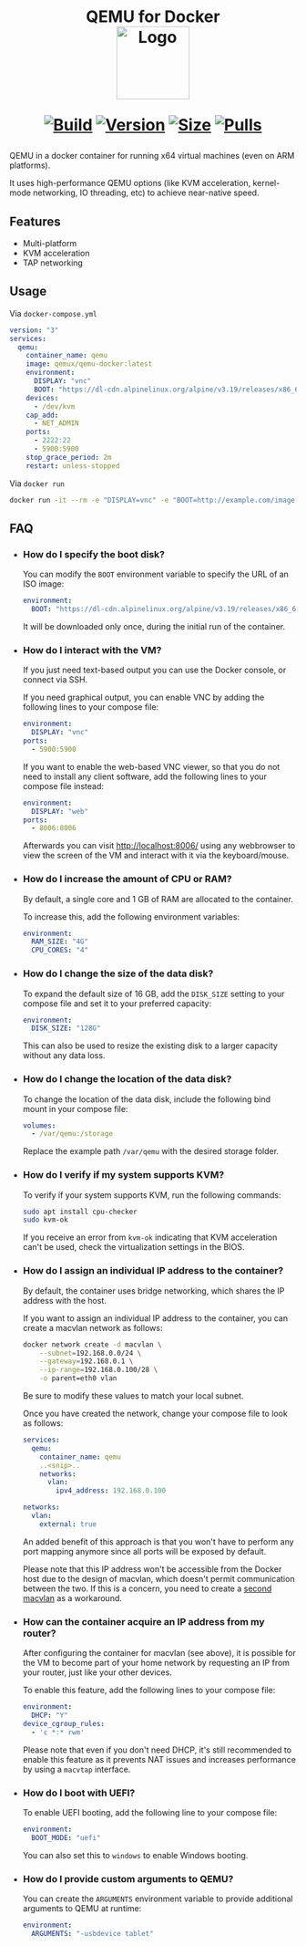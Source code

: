 <h1 align="center">QEMU for Docker<br />
<div align="center">
<img src="https://github.com/qemus/qemu-docker/raw/master/.github/logo.png" title="Logo" style="max-width:100%;" width="128" />
</div>
<div align="center">

[![Build]][build_url]
[![Version]][tag_url]
[![Size]][tag_url]
[![Pulls]][hub_url]

</div></h1>

QEMU in a docker container for running x64 virtual machines (even on ARM platforms).

It uses high-performance QEMU options (like KVM acceleration, kernel-mode networking, IO threading, etc) to achieve near-native speed.

## Features

 - Multi-platform
 - KVM acceleration
 - TAP networking

## Usage

Via `docker-compose.yml`

```yaml
version: "3"
services:
  qemu:
    container_name: qemu
    image: qemux/qemu-docker:latest
    environment:
      DISPLAY: "vnc"
      BOOT: "https://dl-cdn.alpinelinux.org/alpine/v3.19/releases/x86_64/alpine-virt-3.19.0-x86_64.iso"
    devices:
      - /dev/kvm
    cap_add:
      - NET_ADMIN
    ports:
      - 2222:22
      - 5900:5900
    stop_grace_period: 2m
    restart: unless-stopped
```

Via `docker run`

```bash
docker run -it --rm -e "DISPLAY=vnc" -e "BOOT=http://example.com/image.iso" -p 5900:5900 --device=/dev/kvm --cap-add NET_ADMIN qemux/qemu-docker:latest
```

## FAQ

  * ### How do I specify the boot disk?

    You can modify the `BOOT` environment variable to specify the URL of an ISO image:

    ```yaml
    environment:
      BOOT: "https://dl-cdn.alpinelinux.org/alpine/v3.19/releases/x86_64/alpine-virt-3.19.0-x86_64.iso"
    ```
    
    It will be downloaded only once, during the initial run of the container.

  * ### How do I interact with the VM?

    If you just need text-based output you can use the Docker console, or connect via SSH.

    If you need graphical output, you can enable VNC by adding the following lines to your compose file:

    ```yaml
    environment:
      DISPLAY: "vnc"
    ports:
      - 5900:5900
    ```

    If you want to enable the web-based VNC viewer, so that you do not need to install any client software, add the following lines to your compose file instead:

    ```yaml
    environment:
      DISPLAY: "web"
    ports:
      - 8006:8006
    ```

    Afterwards you can visit  [http://localhost:8006/](http://localhost:8006/) using any webbrowser to view the screen of the VM and interact with it via the keyboard/mouse.

  * ### How do I increase the amount of CPU or RAM?

    By default, a single core and 1 GB of RAM are allocated to the container.

    To increase this, add the following environment variables:

    ```yaml
    environment:
      RAM_SIZE: "4G"
      CPU_CORES: "4"
    ```

  * ### How do I change the size of the data disk?

    To expand the default size of 16 GB, add the `DISK_SIZE` setting to your compose file and set it to your preferred capacity:

    ```yaml
    environment:
      DISK_SIZE: "128G"
    ```
    
    This can also be used to resize the existing disk to a larger capacity without any data loss.
    
  * ### How do I change the location of the data disk?

    To change the location of the data disk, include the following bind mount in your compose file:

    ```yaml
    volumes:
      - /var/qemu:/storage
    ```

    Replace the example path `/var/qemu` with the desired storage folder.

  * ### How do I verify if my system supports KVM?

    To verify if your system supports KVM, run the following commands:

    ```bash
    sudo apt install cpu-checker
    sudo kvm-ok
    ```

    If you receive an error from `kvm-ok` indicating that KVM acceleration can't be used, check the virtualization settings in the BIOS.

  * ### How do I assign an individual IP address to the container?

    By default, the container uses bridge networking, which shares the IP address with the host. 

    If you want to assign an individual IP address to the container, you can create a macvlan network as follows:

    ```bash
    docker network create -d macvlan \
        --subnet=192.168.0.0/24 \
        --gateway=192.168.0.1 \
        --ip-range=192.168.0.100/28 \
        -o parent=eth0 vlan
    ```
    
    Be sure to modify these values to match your local subnet. 

    Once you have created the network, change your compose file to look as follows:

    ```yaml
    services:
      qemu:
        container_name: qemu
        ..<snip>..
        networks:
          vlan:
            ipv4_address: 192.168.0.100

    networks:
      vlan:
        external: true
    ```
   
    An added benefit of this approach is that you won't have to perform any port mapping anymore since all ports will be exposed by default.

    Please note that this IP address won't be accessible from the Docker host due to the design of macvlan, which doesn't permit communication between the two. If this is a concern, you need to create a [second macvlan](https://blog.oddbit.com/post/2018-03-12-using-docker-macvlan-networks/#host-access) as a workaround.

  * ### How can the container acquire an IP address from my router?

    After configuring the container for macvlan (see above), it is possible for the VM to become part of your home network by requesting an IP from your router, just like your other devices.

    To enable this feature, add the following lines to your compose file:

    ```yaml
    environment:
      DHCP: "Y"
    device_cgroup_rules:
      - 'c *:* rwm'
    ```

    Please note that even if you don't need DHCP, it's still recommended to enable this feature as it prevents NAT issues and increases performance by using a `macvtap` interface.

  * ### How do I boot with UEFI?

    To enable UEFI booting, add the following line to your compose file:

    ```yaml
    environment:
      BOOT_MODE: "uefi"
    ```

    You can also set this to ```windows``` to enable Windows booting.

  * ### How do I provide custom arguments to QEMU?

    You can create the `ARGUMENTS` environment variable to provide additional arguments to QEMU at runtime:

    ```yaml
    environment:
      ARGUMENTS: "-usbdevice tablet"
    ```

[build_url]: https://github.com/qemus/qemu-docker/
[hub_url]: https://hub.docker.com/r/qemux/qemu-docker/
[tag_url]: https://hub.docker.com/r/qemux/qemu-docker/tags

[Build]: https://github.com/qemus/qemu-docker/actions/workflows/build.yml/badge.svg
[Size]: https://img.shields.io/docker/image-size/qemux/qemu-docker/latest?color=066da5&label=size
[Pulls]: https://img.shields.io/docker/pulls/qemux/qemu-docker.svg?style=flat&label=pulls&logo=docker
[Version]: https://img.shields.io/docker/v/qemux/qemu-docker/latest?arch=amd64&sort=semver&color=066da5
